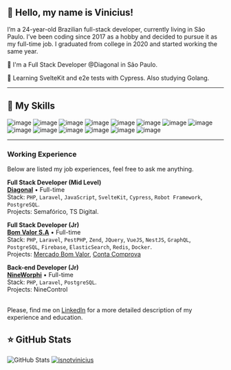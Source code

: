 ## 💜 Hello, my name is Vinicius!

I’m a 24-year-old Brazilian full-stack developer, currently living in São Paulo. I’ve been coding since 2017 as a hobby and decided to pursue it as my full-time job. I graduated from college in 2020 and started working the same year.

🔭 I'm a Full Stack Developer @Diagonal in São Paulo.

🍃 Learning SvelteKit and e2e tests with Cypress. Also studying Golang.

---

## 🚀 My Skills

![image](https://img.shields.io/badge/PHP-777BB4?style=for-the-badge&logo=php&logoColor=white)
![image](https://img.shields.io/badge/Laravel-FF2D20?style=for-the-badge&logo=laravel&logoColor=white)
![image](https://img.shields.io/badge/JavaScript-323330?style=for-the-badge&logo=javascript&logoColor=F7DF1E)
![image](https://img.shields.io/badge/Svelte-4A4A55?style=for-the-badge&logo=svelte&logoColor=FF3E00)
![image](https://img.shields.io/badge/Vue.js-35495E?style=for-the-badge&logo=vue.js&logoColor=4FC08D)
![image](https://img.shields.io/badge/jQuery-0769AD?style=for-the-badge&logo=jquery&logoColor=white)
![image](https://img.shields.io/badge/HTML5-E34F26?style=for-the-badge&logo=html5&logoColor=white)
![image](https://img.shields.io/badge/CSS3-1572B6?style=for-the-badge&logo=css3&logoColor=white)
![image](https://img.shields.io/badge/Bootstrap-563D7C?style=for-the-badge&logo=bootstrap&logoColor=white)
![image](https://img.shields.io/badge/PostgreSQL-316192?style=for-the-badge&logo=postgresql&logoColor=white)
![image](https://img.shields.io/badge/Firebase-F29D0C?style=for-the-badge&logo=firebase&logoColor=white)
![image](https://img.shields.io/badge/Redis-D9281A?style=for-the-badge&logo=redis&logoColor=white)
![image](https://img.shields.io/badge/Docker-2496ED?style=for-the-badge&logo=docker&logoColor=white)
![image](https://img.shields.io/badge/Git-E34F26?style=for-the-badge&logo=git&logoColor=white)

---

### Working Experience

Below are listed my job experiences, feel free to ask me anything.

**Full Stack Developer (Mid Level)** \
[**Diagonal**](https://diagonal.social/) • Full-time \
Stack: `PHP`, `Laravel`, `JavaScript`, `SvelteKit`, `Cypress`, `Robot Framework`, `PostgreSQL`.\
Projects: Semafórico, TS Digital.
<br/>

**Full Stack Developer (Jr)** \
[**Bom Valor S.A**](https://bomvalor.com.br/) • Full-time \
Stack: `PHP`, `Laravel`, `PestPHP`, `Zend`, `JQuery`, `VueJS`, `NestJS`, `GraphQL`, `PostgreSQL`, `Firebase`, `ElasticSearch`, `Redis`, `Docker`.\
Projects: [Mercado Bom Valor](https://mercado.bomvalor.com.br/), [Conta Comprova](https://contacomprova.bomvalor.com.br/)
<br/>

**Back-end Developer (Jr)** \
[**NineWorphi**](https://nineworphi.rds.land/ninecontrol) • Full-time \
Stack: `PHP`, `Laravel`, `PostgreSQL`. \
Projects: NineControl
<br/>
<br/>

Please, find me on [LinkedIn](https://www.linkedin.com/in/isnotvinicius/) for a more detailed description of my experience and education.

## ⭐ GitHub Stats

![GitHub Stats](https://github-readme-stats.vercel.app/api?username=isnotvinicius&show_icons=true&theme=tokyonight)
[![isnotvinicius](https://github-readme-stats.vercel.app/api/top-langs/?username=isnotvinicius&layout=compact&theme=tokyonight)](https://github.com/anuraghazra/github-readme-stats)
